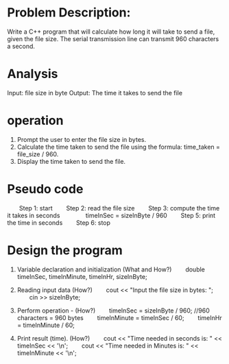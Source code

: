 # Problem Description:

Write a C++ program that will calculate how long it will take to send a file, given the file size.
The serial transmission line can transmit 960 characters a second.

 # Analysis
Input: file size in byte
Output: The time it takes to send the file

# operation

1. Prompt the user to enter the file size in bytes.
2. Calculate the time taken to send the file using the formula: time_taken = file_size / 960.
3. Display the time taken to send the file.

# Pseudo code
  Step 1: start
  Step 2: read the file size
  Step 3: compute the time it takes in seconds
    timeInSec = sizeInByte / 960
  Step 5: print the time in seconds
  Step 6: stop

# Design the program

1. Variable declaration and initialization (What and How?)
  double timeInSec, timeInMinute, timeInHr, sizeInByte;

2. Reading input data (How?)
  cout << "Input the file size in bytes: ";
  cin >> sizeInByte;

3. Perform operation - (How?)
  timeInSec = sizeInByte / 960; //960 characters = 960 bytes
  timeInMinute = timeInSec / 60;
  timeInHr = timeInMinute / 60;

4. Print result (time). (How?)
  cout << "Time needed in seconds is: " << timeInSec << '\n';
  cout << "Time needed in Minutes is: " << timeInMinute << '\n';

